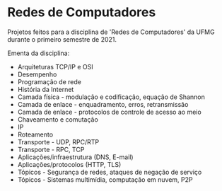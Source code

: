 # Redes de Computadores
Projetos feitos para a disciplina de 'Redes de Computadores' da UFMG durante o primeiro semestre de 2021.

Ementa da disciplina:
- Arquiteturas TCP/IP e OSI
- Desempenho
- Programação de rede
- História da Internet
- Camada física - modulação e codificação, equação de Shannon
- Camada de enlace - enquadramento, erros, retransmissão
- Camada de enlace - protocolos de controle de acesso ao meio
- Chaveamento e comutação
- IP
- Roteamento
- Transporte - UDP, RPC/RTP
- Transporte - RPC, TCP
- Aplicações/infraestrutura (DNS, E-mail)
- Aplicações/protocolos (HTTP, TLS)
- Tópicos - Segurança de redes, ataques de negação de serviço
- Tópicos - Sistemas multimídia, computação em nuvem, P2P
